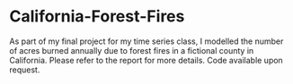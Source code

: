 # California-Forest-Fires

As part of my final project for my time series class, I modelled the number of acres burned annually due to forest fires in a fictional county in California. Please refer to the report for more details. Code available upon request.
